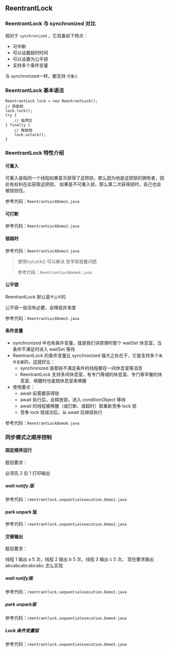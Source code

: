 ## ReentrantLock
### ReentrantLock 与 synchronized 对比
相对于 `synchronized` ，它具备如下特点：
* 可中断
* 可以设置超时时间
* 可以设置为公平锁
* 支持多个条件变量

与 synchronized一样，都支持 `可重入`

### ReentrantLock 基本语法
```text
ReentrantLock lock = new ReentrantLock();
// 获取锁
lock.lock();
try {
    // 临界区
} finally {
    // 释放锁
    lock.unlock(); 
}
```

### ReentrantLock 特性介绍
#### 可重入
可重入是指同一个线程如果首次获得了这把锁，那么因为他是这把锁的拥有者，因此有权利在此获取这把锁。
如果是不可重入锁，那么第二次获得锁时，自己也会被锁挡住。

参考代码：`ReentrantLockDemo1.java`

#### 可打断
参考代码：`ReentrantLockDemo2.java`

#### 锁超时
参考代码：`ReentrantLockDemo3.java`
> 使用tryLock() 可以解决 哲学家就餐问题
> 
> 参考代码：`ReentrantLockDemo4.java`

#### 公平锁
ReentrantLock 默认是`不公平`的

公平锁一般没有必要，会降低并发度
 
参考代码：`ReentrantLockDemo5.java`

#### 条件变量
* synchronized 中也有条件变量，就是我们讲原理时那个 waitSet 休息室，当条件不满足时进入 waitSet 等待
* ReentrantLock 的条件变量比 synchronized 强大之处在于，它是支持多个`条件变量`的，这就好比：
  * synchronized 是那些不满足条件的线程都在一间休息室等消息
  * ReentrantLock 支持多间休息室，有专门等烟的休息室、专门等早餐的休息室、唤醒时也是按休息室来唤醒
* 使用要点：
  * await 前需要获得锁
  * await 执行后，会释放锁，进入 conditionObject 等待
  * await 的线程被唤醒（或打断、或超时）取重新竞争 lock 锁
  * 竞争 lock 锁成功后，从 await 后继续执行

参考代码：`ReentrantLockDemo6.java`

### 同步模式之顺序控制
#### 固定顺序运行
题目要求：

必须先 2 后 1 打印输出
##### wait notify 版
参考代码：`reentrantlock.sequentialexecution.Demo1.java`

#### park unpark 版
参考代码：`reentrantlock.sequentialexecution.Demo2.java`

#### 交替输出
题目要求：

线程 1 输出 a 5 次，线程 2 输出 b 5 次，线程 3 输出 c 5 次。
现在要求输出 abcabcabcabcabc 怎么实现

##### wait notify版
参考代码：`reentrantlock.sequentialexecution.Demo3.java`

##### park unpark版
参考代码：`reentrantlock.sequentialexecution.Demo4.java`

##### Lock 条件变量版
参考代码：`reentrantlock.sequentialexecution.Demo5.java`
